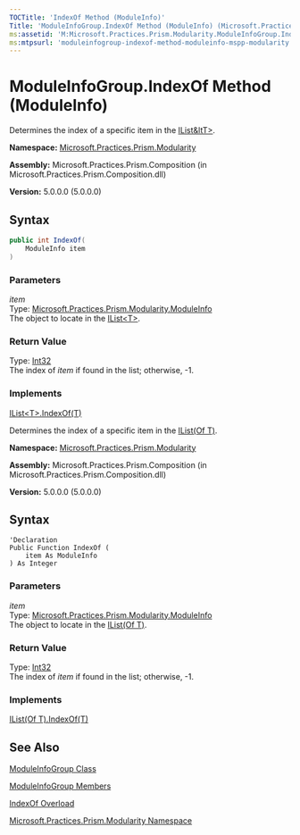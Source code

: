 ```yaml
---
TOCTitle: 'IndexOf Method (ModuleInfo)'
Title: 'ModuleInfoGroup.IndexOf Method (ModuleInfo) (Microsoft.Practices.Prism.Modularity)'
ms:assetid: 'M:Microsoft.Practices.Prism.Modularity.ModuleInfoGroup.IndexOf(Microsoft.Practices.Prism.Modularity.ModuleInfo)'
ms:mtpsurl: 'moduleinfogroup-indexof-method-moduleinfo-mspp-modularity.md'
---
```


# ModuleInfoGroup.IndexOf Method (ModuleInfo)

Determines the index of a specific item in the [IList&ltT&gt;](http://msdn.microsoft.com/en-us/library/5y536ey6).

**Namespace:** [Microsoft.Practices.Prism.Modularity](/patterns-practices/reference/mspp-modularity-namespace)

**Assembly:** Microsoft.Practices.Prism.Composition (in Microsoft.Practices.Prism.Composition.dll)

**Version:** 5.0.0.0 (5.0.0.0)

## Syntax

```C#
public int IndexOf(
	ModuleInfo item
)
```

### Parameters

*item*    
Type: [Microsoft.Practices.Prism.Modularity.ModuleInfo](/patterns-practices/reference/moduleinfo-class-mspp-modularity)  
The object to locate in the [IList&lt;T&gt;](http://msdn.microsoft.com/en-us/library/5y536ey6).

### Return Value

Type: [Int32](http://msdn.microsoft.com/en-us/library/td2s409d)  
The index of *item* if found in the list; otherwise, -1.

### Implements

[IList&lt;T&gt;.IndexOf(T)](http://msdn.microsoft.com/en-us/library/3w0148af)

Determines the index of a specific item in the [IList(Of T)](http://msdn.microsoft.com/en-us/library/5y536ey6).

**Namespace:** [Microsoft.Practices.Prism.Modularity](/patterns-practices/reference/mspp-modularity-namespace)

**Assembly:** Microsoft.Practices.Prism.Composition (in Microsoft.Practices.Prism.Composition.dll)

**Version:** 5.0.0.0 (5.0.0.0)

## Syntax

```VB
'Declaration
Public Function IndexOf ( 
	item As ModuleInfo
) As Integer

```

### Parameters

*item*    
Type: [Microsoft.Practices.Prism.Modularity.ModuleInfo](/patterns-practices/reference/moduleinfo-class-mspp-modularity)  
The object to locate in the [IList(Of T)](http://msdn.microsoft.com/en-us/library/5y536ey6).

### Return Value

Type: [Int32](http://msdn.microsoft.com/en-us/library/td2s409d)  
The index of *item* if found in the list; otherwise, -1.

### Implements

[IList(Of T).IndexOf(T)](http://msdn.microsoft.com/en-us/library/3w0148af)

## See Also

[ModuleInfoGroup Class](/patterns-practices/reference/moduleinfogroup-class-mspp-modularity)

[ModuleInfoGroup Members](/patterns-practices/reference/moduleinfogroup-members-mspp-modularity)

[IndexOf Overload](/patterns-practices/reference/moduleinfogroup-indexof-method-mspp-modularity)

[Microsoft.Practices.Prism.Modularity Namespace](/patterns-practices/reference/mspp-modularity-namespace)
